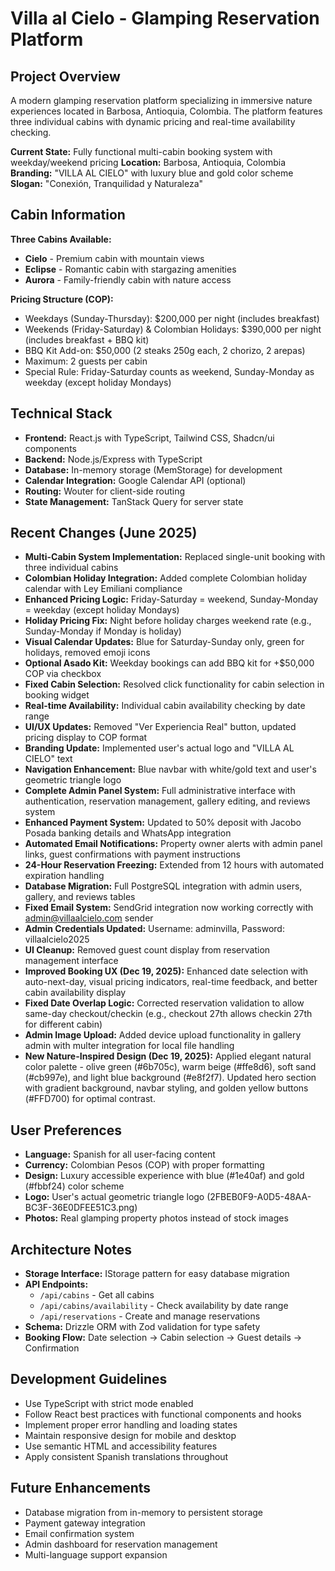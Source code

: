 # Villa al Cielo - Glamping Reservation Platform

## Project Overview
A modern glamping reservation platform specializing in immersive nature experiences located in Barbosa, Antioquia, Colombia. The platform features three individual cabins with dynamic pricing and real-time availability checking.

**Current State:** Fully functional multi-cabin booking system with weekday/weekend pricing
**Location:** Barbosa, Antioquia, Colombia  
**Branding:** "VILLA AL CIELO" with luxury blue and gold color scheme
**Slogan:** "Conexión, Tranquilidad y Naturaleza"

## Cabin Information
**Three Cabins Available:**
- **Cielo** - Premium cabin with mountain views
- **Eclipse** - Romantic cabin with stargazing amenities  
- **Aurora** - Family-friendly cabin with nature access

**Pricing Structure (COP):**
- Weekdays (Sunday-Thursday): $200,000 per night (includes breakfast)
- Weekends (Friday-Saturday) & Colombian Holidays: $390,000 per night (includes breakfast + BBQ kit)
- BBQ Kit Add-on: $50,000 (2 steaks 250g each, 2 chorizo, 2 arepas)
- Maximum: 2 guests per cabin
- Special Rule: Friday-Saturday counts as weekend, Sunday-Monday as weekday (except holiday Mondays)

## Technical Stack
- **Frontend:** React.js with TypeScript, Tailwind CSS, Shadcn/ui components
- **Backend:** Node.js/Express with TypeScript
- **Database:** In-memory storage (MemStorage) for development
- **Calendar Integration:** Google Calendar API (optional)
- **Routing:** Wouter for client-side routing
- **State Management:** TanStack Query for server state

## Recent Changes (June 2025)
- **Multi-Cabin System Implementation:** Replaced single-unit booking with three individual cabins
- **Colombian Holiday Integration:** Added complete Colombian holiday calendar with Ley Emiliani compliance
- **Enhanced Pricing Logic:** Friday-Saturday = weekend, Sunday-Monday = weekday (except holiday Mondays)
- **Holiday Pricing Fix:** Night before holiday charges weekend rate (e.g., Sunday-Monday if Monday is holiday)
- **Visual Calendar Updates:** Blue for Saturday-Sunday only, green for holidays, removed emoji icons
- **Optional Asado Kit:** Weekday bookings can add BBQ kit for +$50,000 COP via checkbox
- **Fixed Cabin Selection:** Resolved click functionality for cabin selection in booking widget
- **Real-time Availability:** Individual cabin availability checking by date range
- **UI/UX Updates:** Removed "Ver Experiencia Real" button, updated pricing display to COP format
- **Branding Update:** Implemented user's actual logo and "VILLA AL CIELO" text
- **Navigation Enhancement:** Blue navbar with white/gold text and user's geometric triangle logo
- **Complete Admin Panel System:** Full administrative interface with authentication, reservation management, gallery editing, and reviews system
- **Enhanced Payment System:** Updated to 50% deposit with Jacobo Posada banking details and WhatsApp integration
- **Automated Email Notifications:** Property owner alerts with admin panel links, guest confirmations with payment instructions
- **24-Hour Reservation Freezing:** Extended from 12 hours with automated expiration handling
- **Database Migration:** Full PostgreSQL integration with admin users, gallery, and reviews tables
- **Fixed Email System:** SendGrid integration now working correctly with admin@villaalcielo.com sender
- **Admin Credentials Updated:** Username: adminvilla, Password: villaalcielo2025
- **UI Cleanup:** Removed guest count display from reservation management interface
- **Improved Booking UX (Dec 19, 2025):** Enhanced date selection with auto-next-day, visual pricing indicators, real-time feedback, and better cabin availability display
- **Fixed Date Overlap Logic:** Corrected reservation validation to allow same-day checkout/checkin (e.g., checkout 27th allows checkin 27th for different cabin)
- **Admin Image Upload:** Added device upload functionality in gallery admin with multer integration for local file handling
- **New Nature-Inspired Design (Dec 19, 2025):** Applied elegant natural color palette - olive green (#6b705c), warm beige (#ffe8d6), soft sand (#cb997e), and light blue background (#e8f2f7). Updated hero section with gradient background, navbar styling, and golden yellow buttons (#FFD700) for optimal contrast.

## User Preferences
- **Language:** Spanish for all user-facing content
- **Currency:** Colombian Pesos (COP) with proper formatting
- **Design:** Luxury accessible experience with blue (#1e40af) and gold (#fbbf24) color scheme
- **Logo:** User's actual geometric triangle logo (2FBEB0F9-A0D5-48AA-BC3F-36E0DFEE51C3.png)
- **Photos:** Real glamping property photos instead of stock images

## Architecture Notes
- **Storage Interface:** IStorage pattern for easy database migration
- **API Endpoints:** 
  - `/api/cabins` - Get all cabins
  - `/api/cabins/availability` - Check availability by date range
  - `/api/reservations` - Create and manage reservations
- **Schema:** Drizzle ORM with Zod validation for type safety
- **Booking Flow:** Date selection → Cabin selection → Guest details → Confirmation

## Development Guidelines
- Use TypeScript with strict mode enabled
- Follow React best practices with functional components and hooks
- Implement proper error handling and loading states
- Maintain responsive design for mobile and desktop
- Use semantic HTML and accessibility features
- Apply consistent Spanish translations throughout

## Future Enhancements
- Database migration from in-memory to persistent storage
- Payment gateway integration
- Email confirmation system
- Admin dashboard for reservation management
- Multi-language support expansion